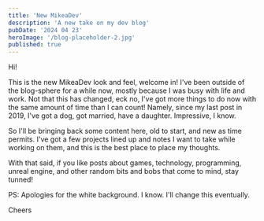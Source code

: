 ```yaml
---
title: 'New MikeaDev'
description: 'A new take on my dev blog'
pubDate: '2024 04 23'
heroImage: '/blog-placeholder-2.jpg'
published: true
---
```


Hi!

This is the new MikeaDev look and feel, welcome in! I've been outside of the blog-sphere for a while now, mostly because I was busy with life and work. Not that this has changed, eck no, I've got more things to do now with the same amount of time than I can count! Namely, since my last post in 2019, I've got a dog, got married, have a daughter. Impressive, I know.

So I'll be bringing back some content here, old to start, and new as time permits. I've got a few projects lined up and notes I want to take while working on them, and this is the best place to place my thoughts.

With that said, if you like posts about games, technology, programming, unreal engine, and other random bits and bobs that come to mind, stay tunned!

PS: Apologies for the white background. I know. I'll change this eventually.

Cheers
